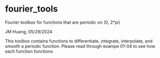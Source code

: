 # fourier_tools
Fourier toolbox for functions that are periodic on (0, 2*pi)

JM Huang, 05/29/2024

This toolbox contains functions to differentiate, integrate, interpolate, and smooth a periodic function. Please read through exampe 01-04 to see how each function functions.

